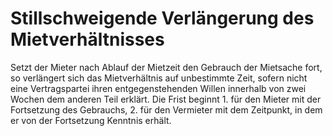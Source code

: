 # Stillschweigende Verlängerung des Mietverhältnisses

Setzt der Mieter nach Ablauf der Mietzeit den Gebrauch der Mietsache fort, so verlängert sich das Mietverhältnis auf unbestimmte Zeit, sofern nicht eine Vertragspartei ihren entgegenstehenden Willen innerhalb von zwei Wochen dem anderen Teil erklärt. Die Frist beginnt  1.
 für den Mieter mit der Fortsetzung des Gebrauchs,
 2.
 für den Vermieter mit dem Zeitpunkt, in dem er von der Fortsetzung Kenntnis erhält.
 

